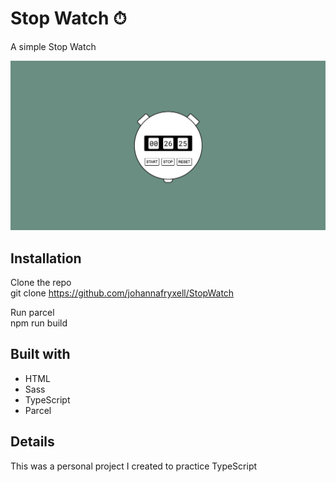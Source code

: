 # Stop Watch ⏱
A simple Stop Watch

![](./dist/stopwatchpic.jpeg)

## Installation
Clone the repo\
git clone https://github.com/johannafryxell/StopWatch

Run parcel\
npm run build

## Built with
- HTML
- Sass
- TypeScript
- Parcel

## Details
This was a personal project I created to practice TypeScript
